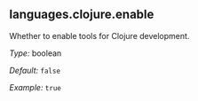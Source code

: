 

[comment]: # (Please add your documentation on top of this line)

## languages\.clojure\.enable

Whether to enable tools for Clojure development\.



*Type:*
boolean



*Default:*
` false `



*Example:*
` true `
